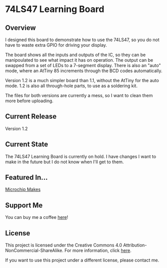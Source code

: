 # 74LS47 Learning Board

## Overview
I designed this board to demonstrate how to use the 74LS47, so you do not have to waste extra GPIO for driving your display.

The board shows all the inputs and outputs of the IC, so they can be manipoulated to see what impact it has on operation. The output can be swapped from a set of LEDs to a 7-segment display. There is also an "auto" mode, where an AtTiny 85 increments through the BCD codes automatically. 

Version 1.2 is a much simpler board than 1.1, without the AtTiny for the auto mode. 1.2 is also all through-hole parts, to use as a soldering kit.

The files for both versions are currently a mess, so I want to clean them more before uploading.

## Current Release
Version 1.2

## Current State
The 74LS47 Learning Board is currently on hold. I have changes I want to make in the future but I do not know when I'll get to them.

## Featured In...
[Microchip Makes](https://www.instagram.com/p/CFItODCHH4G/)

## Support Me
You can buy me a coffee [here](https://www.buymeacoffee.com/jimheaney)!

## License
This project is licensed under the Creative Commons 4.0 Attribution-NonCommercial-ShareAlike. For more information, click [here](https://creativecommons.org/licenses/by-nc-sa/4.0/).

If you want to use this project under a different license, please contact me. 
